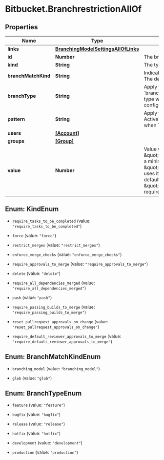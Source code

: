 # Bitbucket.BranchrestrictionAllOf

## Properties

Name | Type | Description | Notes
------------ | ------------- | ------------- | -------------
**links** | [**BranchingModelSettingsAllOfLinks**](BranchingModelSettingsAllOfLinks.md) |  | [optional] 
**id** | **Number** | The branch restriction status&#39; id. | [optional] 
**kind** | **String** | The type of restriction that is being applied. | 
**branchMatchKind** | **String** | Indicates how the restriction is matched against a branch. The default is &#x60;glob&#x60;. | 
**branchType** | **String** | Apply the restriction to branches of this type. Active when &#x60;branch_match_kind&#x60; is &#x60;branching_model&#x60;. The branch type will be calculated using the branching model configured for the repository. | [optional] 
**pattern** | **String** | Apply the restriction to branches that match this pattern. Active when &#x60;branch_match_kind&#x60; is &#x60;glob&#x60;. Will be empty when &#x60;branch_match_kind&#x60; is &#x60;branching_model&#x60;. | 
**users** | [**[Account]**](Account.md) |  | [optional] 
**groups** | [**[Group]**](Group.md) |  | [optional] 
**value** | **Number** | Value with kind-specific semantics: \&quot;require_approvals_to_merge\&quot; uses it to require a minimum number of approvals on a PR; \&quot;require_default_reviewer_approvals_to_merge\&quot; uses it to require a minimum number of approvals from default reviewers on a PR; \&quot;require_passing_builds_to_merge\&quot; uses it to require a minimum number of passing builds. | [optional] 



## Enum: KindEnum


* `require_tasks_to_be_completed` (value: `"require_tasks_to_be_completed"`)

* `force` (value: `"force"`)

* `restrict_merges` (value: `"restrict_merges"`)

* `enforce_merge_checks` (value: `"enforce_merge_checks"`)

* `require_approvals_to_merge` (value: `"require_approvals_to_merge"`)

* `delete` (value: `"delete"`)

* `require_all_dependencies_merged` (value: `"require_all_dependencies_merged"`)

* `push` (value: `"push"`)

* `require_passing_builds_to_merge` (value: `"require_passing_builds_to_merge"`)

* `reset_pullrequest_approvals_on_change` (value: `"reset_pullrequest_approvals_on_change"`)

* `require_default_reviewer_approvals_to_merge` (value: `"require_default_reviewer_approvals_to_merge"`)





## Enum: BranchMatchKindEnum


* `branching_model` (value: `"branching_model"`)

* `glob` (value: `"glob"`)





## Enum: BranchTypeEnum


* `feature` (value: `"feature"`)

* `bugfix` (value: `"bugfix"`)

* `release` (value: `"release"`)

* `hotfix` (value: `"hotfix"`)

* `development` (value: `"development"`)

* `production` (value: `"production"`)




